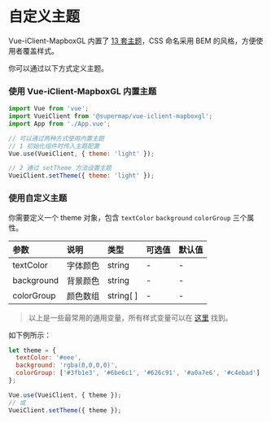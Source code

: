 # 自定义主题

Vue-iClient-MapboxGL 内置了 [13 套主题](https://github.com/SuperMap/vue-iclient/blob/master/src/common/_utils/style/theme/theme.json)，CSS 命名采用 BEM 的风格，方便使用者覆盖样式。

你可以通过以下方式定义主题。

### 使用 Vue-iClient-MapboxGL 内置主题

```js
import Vue from 'vue';
import VueiClient from '@supermap/vue-iclient-mapboxgl';
import App from './App.vue';

// 可以通过两种方式使用内置主题
// 1 初始化组件时传入主题配置
Vue.use(VueiClient, { theme: 'light' });

// 2 通过 setTheme 方法设置主题
VueiClient.setTheme({ theme: 'light' });
```

### 使用自定义主题

你需要定义一个 theme 对象，包含 `textColor` `background` `colorGroup` 三个属性。

| 参数       | 说明     | 类型      | 可选值 | 默认值 |
| :--------- | :------- | :-------- | :----- | :----- |
| textColor  | 字体颜色 | string    | -      | -      |
| background | 背景颜色 | string    | -      | -      |
| colorGroup | 颜色数组 | string[ ] | -      | -      |

> 以上是一些最常用的通用变量，所有样式变量可以在 [这里](https://github.com/SuperMap/vue-iclient/blob/dev/src/common/_utils/style/theme/theme.json) 找到。

如下例所示：

```js
let theme = {
  textColor: '#eee',
  background: 'rgba(0,0,0,0)',
  colorGroup: ['#3fb1e3', '#6be6c1', '#626c91', '#a0a7e6', '#c4ebad']
};

Vue.use(VueiClient, { theme });
// 或
VueiClient.setTheme({ theme });
```

<!-- 以上就完成了主题的设置，如果你想单独改变某个组件的主题样式，你可以为这个组件传递 `textColor` `background` `colorGroup` 这三个其中之一的参数，来改变这个组件的主题样式。 -->
